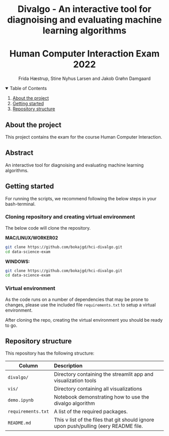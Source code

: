 <br />
  <h1 align="center">Divalgo - An interactive tool for diagnoising and evaluating machine learning algorithms
 </h1>
 <h1 align="center">Human Computer Interaction Exam 2022</h1>

  <p align="center">
    Frida Hæstrup, Stine Nyhus Larsen and Jakob Grøhn Damgaard
    <br />
</p>

<!-- TABLE OF CONTENTS -->
<details open="open">
  <summary>Table of Contents</summary>
  <ol>
    <li><a href="#about-the-project">About the project</a></li>
    <li><a href="#getting-started">Getting started</a></li>
    <li><a href="#repository-structure">Repository structure</a></li>
  </ol>
</details>

<!-- ABOUT THE PROJECT -->
## About the project

This project contains the exam for the course Human Computer Interaction.

## Abstract
An interactive tool for diagnoising and evaluating machine learning algorithms.

<!-- GETTING STARTED -->
## Getting started

For running the scripts, we recommend following the below steps in your bash-terminal. 

### Cloning repository and creating virtual environment

The below code will clone the repository.

__MAC/LINUX/WORKER02__
```bash
git clone https://github.com/bokajgd/hci-divalgo.git
cd data-science-exam
```
__WINDOWS:__
```bash
git clone https://github.com/bokajgd/hci-divalgo.git
cd data-science-exam
```

### Virtual environment

As the code runs on a number of dependencies that may be prone to changes, please use the included file  ```requirements.txt``` to setup a virtual environment.

After cloning the repo, creating the virtual environment you should be ready to go.

<!-- REPOSITORY STRUCTURE -->
## Repository structure

This repository has the following structure:

| Column | Description|
|--------|:-----------|
```divalgo/``` | Directory containing the streamlit app and visualization tools
```vis/``` | Directory containing all visualizations
```demo.ipynb``` | Notebook demonstrating how to use the divalgo algorithm
```requirements.txt``` | A list of the required packages.
```README.md``` | This v list of the files that git should ignore upon push/pulling (eery README file.
